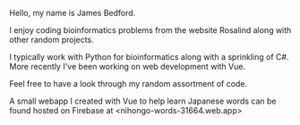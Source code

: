 Hello, my name is James Bedford.

I enjoy coding bioinformatics problems from the website Rosalind along with other random projects.

I typically work with Python for bioinformatics along with a sprinkling of C#.
More recently I've been working on web development with Vue.

Feel free to have a look through my random assortment of code.

A small webapp I created with Vue to help learn Japanese words can be found hosted on Firebase at <nihongo-words-31664.web.app>
